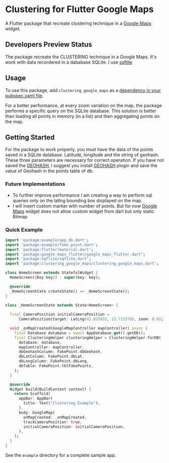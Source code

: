 # Clustering for Flutter Google Maps 

A Flutter package that recreate clustering technique in a [Google Maps](https://developers.google.com/maps/) widget.

## Developers Preview Status
The package recreate the CLUSTERING technique in a Google Maps. 
It's work with data recordered in a dababase SQLite. I use [sqflite](https://pub.dartlang.org/packages/sqflite)

## Usage

To use this package, add `clustering_google_maps` as a [dependency in your pubspec.yaml file](https://flutter.io/platform-plugins/).

For a better performance, at every zoom variation on the map, the package performs
a specific query on the SQLite database. This solution is better than loading all
points in memory (in a list) and then aggregating points on the map. 

## Getting Started

For the package to work properly, you must have the data of the points saved in a SQLite database.
Latitude, longitude and the string of geohash. These three parameters are necessary for correct operation.
If you have not saved the [GEOHASH](https://pub.dartlang.org/packages/geohash), I suggest you install [GEOHASH](https://pub.dartlang.org/packages/geohash)
plugin and save the value of Geohash in the points table of db.

### Future Implementations

- To further improve performance I am creating a way to perform sql queries only on the latlng bounding box displayed on the map. 
- I will insert custom marker with number of points. But for now [Google Maps](https://developers.google.com/maps/) widget does not allow
  custom widget from dart but only static Bitmap

### Quick Example

```dart
import 'package:example/app_db.dart';
import 'package:example/fake_point.dart';
import 'package:flutter/material.dart';
import 'package:google_maps_flutter/google_maps_flutter.dart';
import 'package:sqflite/sqflite.dart';
import 'package:clustering_google_maps/clustering_google_maps.dart';

class HomeScreen extends StatefulWidget {
  HomeScreen({Key key}) : super(key: key);

  @override
  _HomeScreenState createState() => _HomeScreenState();
}

class _HomeScreenState extends State<HomeScreen> {
  
  final CameraPosition initialCameraPosition =
      CameraPosition(target: LatLng(42.825932, 13.715370), zoom: 0.0);

  void _onMapCreated(GoogleMapController mapController) async {
    final Database database = await AppDatabase.get().getDb();
    final ClusteringHelper clusteringHelper = ClusteringHelper.forDB(
      database: database,
      mapController: mapController,
      dbGeohashColumn: FakePoint.dbGeohash,
      dbLatColumn: FakePoint.dbLat,
      dbLongColumn: FakePoint.dbLong,
      dbTable: FakePoint.tblFakePoints,
    );
  }

  @override
  Widget build(BuildContext context) {
    return Scaffold(
      appBar: AppBar(
        title: Text("Clustering Example"),
      ),
      body: GoogleMap(
        onMapCreated: _onMapCreated,
        trackCameraPosition: true,
        initialCameraPosition: initialCameraPosition,
      ),
    );
  }
}
```

See the `example` directory for a complete sample app.